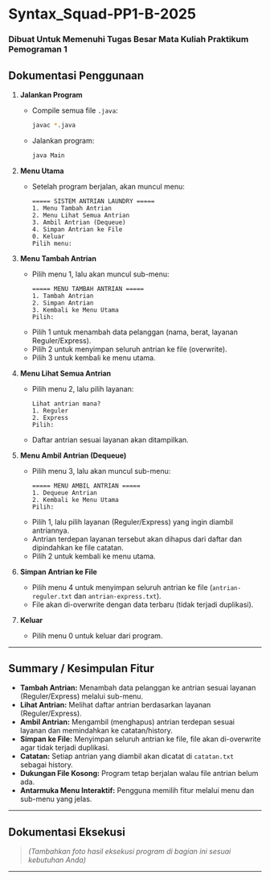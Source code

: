 # Syntax_Squad-PP1-B-2025

### Dibuat Untuk Memenuhi Tugas Besar Mata Kuliah Praktikum Pemograman 1

## Dokumentasi Penggunaan

1. **Jalankan Program**

   - Compile semua file `.java`:
     ```sh
     javac *.java
     ```
   - Jalankan program:
     ```sh
     java Main
     ```

2. **Menu Utama**

   - Setelah program berjalan, akan muncul menu:
     ```
     ===== SISTEM ANTRIAN LAUNDRY =====
     1. Menu Tambah Antrian
     2. Menu Lihat Semua Antrian
     3. Ambil Antrian (Dequeue)
     4. Simpan Antrian ke File
     0. Keluar
     Pilih menu:
     ```

3. **Menu Tambah Antrian**

   - Pilih menu 1, lalu akan muncul sub-menu:
     ```
     ===== MENU TAMBAH ANTRIAN =====
     1. Tambah Antrian
     2. Simpan Antrian
     3. Kembali ke Menu Utama
     Pilih:
     ```
   - Pilih 1 untuk menambah data pelanggan (nama, berat, layanan Reguler/Express).
   - Pilih 2 untuk menyimpan seluruh antrian ke file (overwrite).
   - Pilih 3 untuk kembali ke menu utama.

4. **Menu Lihat Semua Antrian**

   - Pilih menu 2, lalu pilih layanan:
     ```
     Lihat antrian mana?
     1. Reguler
     2. Express
     Pilih:
     ```
   - Daftar antrian sesuai layanan akan ditampilkan.

5. **Menu Ambil Antrian (Dequeue)**

   - Pilih menu 3, lalu akan muncul sub-menu:
     ```
     ===== MENU AMBIL ANTRIAN =====
     1. Dequeue Antrian
     2. Kembali ke Menu Utama
     Pilih:
     ```
   - Pilih 1, lalu pilih layanan (Reguler/Express) yang ingin diambil antriannya.
   - Antrian terdepan layanan tersebut akan dihapus dari daftar dan dipindahkan ke file catatan.
   - Pilih 2 untuk kembali ke menu utama.

6. **Simpan Antrian ke File**

   - Pilih menu 4 untuk menyimpan seluruh antrian ke file (`antrian-reguler.txt` dan `antrian-express.txt`).
   - File akan di-overwrite dengan data terbaru (tidak terjadi duplikasi).

7. **Keluar**
   - Pilih menu 0 untuk keluar dari program.

---

## Summary / Kesimpulan Fitur

- **Tambah Antrian:** Menambah data pelanggan ke antrian sesuai layanan (Reguler/Express) melalui sub-menu.
- **Lihat Antrian:** Melihat daftar antrian berdasarkan layanan (Reguler/Express).
- **Ambil Antrian:** Mengambil (menghapus) antrian terdepan sesuai layanan dan memindahkan ke catatan/history.
- **Simpan ke File:** Menyimpan seluruh antrian ke file, file akan di-overwrite agar tidak terjadi duplikasi.
- **Catatan:** Setiap antrian yang diambil akan dicatat di `catatan.txt` sebagai history.
- **Dukungan File Kosong:** Program tetap berjalan walau file antrian belum ada.
- **Antarmuka Menu Interaktif:** Pengguna memilih fitur melalui menu dan sub-menu yang jelas.

---

## Dokumentasi Eksekusi

> _(Tambahkan foto hasil eksekusi program di bagian ini sesuai kebutuhan Anda)_

---
